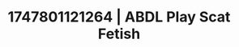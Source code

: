 ---
categories:
- Artistic control
- Flushed cheeks
- Latina
- Erotic escapism
- Ebony
image: /assets/images/1747801121264.jpg
layout: post
seo:
  description: Featured content with sensual Scat Fetish, ABDL Play. HD images available.
  keywords: Scat Fetish, ABDL Play
  og_image: /assets/images/1747801121264.jpg
  schema_type: VisualArtwork
tags:
- '#1747801121264'
- Scat Fetish
- ABDL Play
title: 1747801121264 | ABDL Play Scat Fetish
---